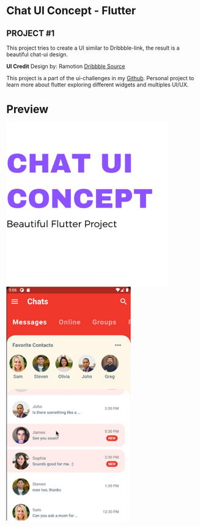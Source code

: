 # Chat UI Concept - Flutter

## PROJECT #1

This project tries to create a UI similar to Dribbble-link, the result is a beautiful chat-ui design.

**UI Credit**
Design by: Ramotion [Dribbble Source](https://dribbble.com/shots/6428387-Messenger-Mobile-Concept)


This project is a part of the ui-challenges in my [Github](https://github.com/jamescardona11). Personal project to learn more about flutter exploring different widgets and multiples UI/UX.


# Preview
<img src="gif/image.png" width="425"/> <img src="gif/ui-chat.gif" width="325"/> 
